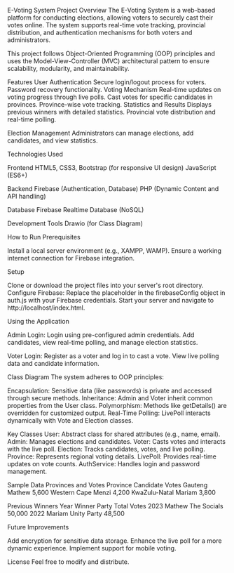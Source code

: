 
E-Voting System
Project Overview
The E-Voting System is a web-based platform for conducting elections, allowing voters to securely cast their votes online. The system supports real-time vote tracking, provincial distribution, and authentication mechanisms for both voters and administrators.

This project follows Object-Oriented Programming (OOP) principles and uses the Model-View-Controller (MVC) architectural pattern to ensure scalability, modularity, and maintainability.

Features
User Authentication
Secure login/logout process for voters.
Password recovery functionality.
Voting Mechanism
Real-time updates on voting progress through live polls.
Cast votes for specific candidates in provinces.
Province-wise vote tracking.
Statistics and Results
Displays previous winners with detailed statistics.
Provincial vote distribution and real-time polling.

Election Management
Administrators can manage elections, add candidates, and view statistics.


Technologies Used

Frontend
HTML5, CSS3, Bootstrap (for responsive UI design)
JavaScript (ES6+)

Backend
Firebase (Authentication, Database)
PHP (Dynamic Content and API handling)

Database
Firebase Realtime Database (NoSQL)

Development Tools
Drawio (for Class Diagram)


How to Run
Prerequisites

Install a local server environment (e.g., XAMPP, WAMP).
Ensure a working internet connection for Firebase integration.

Setup

Clone or download the project files into your server's root directory.
Configure Firebase:
Replace the placeholder in the firebaseConfig object in auth.js with your Firebase credentials.
Start your server and navigate to http://localhost/index.html.

Using the Application

Admin Login:
Login using pre-configured admin credentials.
Add candidates, view real-time polling, and manage election statistics.

Voter Login:
Register as a voter and log in to cast a vote.
View live polling data and candidate information.

Class Diagram
The system adheres to OOP principles:

Encapsulation: Sensitive data (like passwords) is private and accessed through secure methods.
Inheritance: Admin and Voter inherit common properties from the User class.
Polymorphism: Methods like getDetails() are overridden for customized output.
Real-Time Polling: LivePoll interacts dynamically with Vote and Election classes.

Key Classes
User: Abstract class for shared attributes (e.g., name, email).
Admin: Manages elections and candidates.
Voter: Casts votes and interacts with the live poll.
Election: Tracks candidates, votes, and live polling.
Province: Represents regional voting details.
LivePoll: Provides real-time updates on vote counts.
AuthService: Handles login and password management.

Sample Data
Provinces and Votes
Province	Candidate	Votes
Gauteng	Mathew	5,600
Western Cape	Menzi	4,200
KwaZulu-Natal	Mariam	3,800

Previous Winners
Year	Winner	Party	Total Votes
2023	Mathew	The Socials	50,000
2022	Mariam	Unity Party	48,500

Future Improvements

Add encryption for sensitive data storage.
Enhance the live poll for a more dynamic experience.
Implement support for mobile voting.

License
Feel free to modify and distribute.
